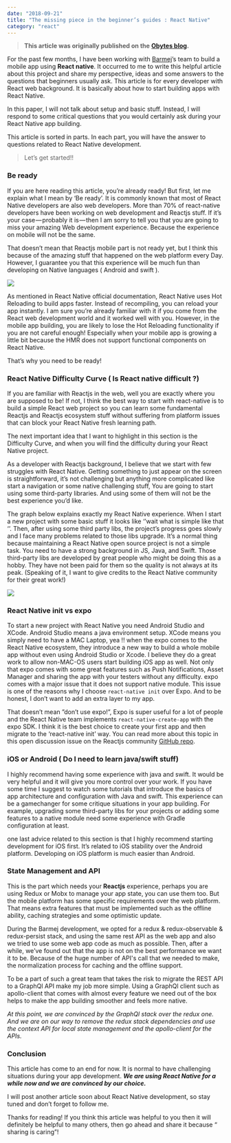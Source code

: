 ```yaml
---
date: "2018-09-21"
title: "The missing piece in the beginner’s guides : React Native"
category: "react"
---
```


> **This article was originally published on the**  [**Obytes blog**](https://www.obytes.com/blog/)**.**

For the past few months, I have been working with  [Barmej](https://www.barmej.com/)’s team to build a mobile app using  **React native**. It occurred to me to write this helpful article about this project and share my perspective, ideas and some answers to the questions that beginners usually ask. This article is for every developer with React web background. It is basically about how to start building apps with React Native.

In this paper, I will not talk about setup and basic stuff. Instead, I will respond to some critical questions that you would certainly ask during your React Native app building.

This article is sorted in parts. In each part, you will have the answer to questions related to React Native development.

> Let’s get started!!

### Be ready

If you are here reading this article, you’re already ready! But first, let me explain what I mean by ‘Be ready’. It is commonly known that most of React Native developers are also web developers. More than 70% of react-native developers have been working on web development and Reactjs stuff. If it’s your case — probably it is — then I am sorry to tell you that you are going to miss your amazing Web development experience. Because the experience on mobile will not be the same.

That doesn’t mean that Reactjs mobile part is not ready yet, but I think this because of the amazing stuff that happened on the web platform every Day. However, I guarantee you that this experience will be much fun than developing on Native languages ( Android and swift ).

![](https://cdn-images-1.medium.com/max/1600/0*T48w-NkE2rLKV4m5)



As mentioned in React Native official documentation, React Native uses Hot Reloading to build apps faster. Instead of recompiling, you can reload your app instantly. I am sure you’re already familiar with it if you come from the React web development world and it worked well with you. However, in the mobile app building, you are likely to lose the Hot Reloading functionality if you are not careful enough! Especially when your mobile app is growing a little bit because the HMR does not support functional components on React Native.

That’s why you need to be ready!

### React Native Difficulty Curve ( Is React native difficult ?)

If you are familiar with Reactjs in the web, well you are exactly where you are supposed to be! If not, I think the best way to start with react-native is to build a simple React web project so you can learn some fundamental Reactjs and Reactjs ecosystem stuff without suffering from platform issues that can block your React Native fresh learning path.

The next important idea that I want to highlight in this section is the Difficulty Curve, and when you will find the difficulty during your React Native project.

As a developer with Reactjs background, I believe that we start with few struggles with React Native. Getting something to just appear on the screen is straightforward, it’s not challenging but anything more complicated like start a navigation or some native challenging stuff, You are going to start using some third-party libraries. And using some of them will not be the best experience you’d like.

The graph below explains exactly my React Native experience. When I start a new project with some basic stuff it looks like ‘’wait what is simple like that ‘’. Then, after using some third party libs, the project’s progress goes slowly and I face many problems related to those libs upgrade. It’s a normal thing because maintaining a React Native open source project is not a simple task. You need to have a strong background in JS, Java, and Swift. Those third-party libs are developed by great people who might be doing this as a hobby. They have not been paid for them so the quality is not always at its peak. (Speaking of it, I want to give credits to the React Native community for their great work!)

![](https://cdn-images-1.medium.com/max/1600/1*W7U6g5wrfqlNIp2i0jlHeA.png)



### React Native init vs expo

To start a new project with React Native you need Android Studio and XCode. Android Studio means a java environment setup. XCode means you simply need to have a MAC Laptop, yea !! when the expo comes to the React Native ecosystem, they introduce a new way to build a whole mobile app without even using Android Studio or Xcode. I believe they do a great work to allow non-MAC-OS users start building iOS app as well. Not only that expo comes with some great features such as Push Notifications, Asset Manager and sharing the app with your testers without any difficulty. expo comes with a major issue that it does not support native module. This issue is one of the reasons why I choose `react-native init` over Expo. And to be honest, I don’t want to add an extra layer to my app.

That doesn’t mean ”don’t use expo!”, Expo is super useful for a lot of people and the React Native team implements `react-native-create-app` with the expo SDK. I think it is the best choice to create your first app and then migrate to the ‘react-native init’ way. You can read more about this topic in this open discussion issue on the Reactjs community  [GitHub repo](https://github.com/react-community/create-react-native-app/issues/516).

### iOS or Android ( Do I need to learn java/swift stuff)

I highly recommend having some experience with java and swift. It would be very helpful and it will give you more control over your work. If you have some time I suggest to watch some tutorials that introduce the basics of app architecture and configuration with Java and swift. This experience can be a gamechanger for some critique situations in your app building. For example, upgrading some third-party libs for your projects or adding some features to a native module need some experience with Gradle configuration at least.

one last advice related to this section is that I highly recommend starting development for iOS first. It’s related to iOS stability over the Android platform. Developing on iOS platform is much easier than Android.

### State Management and API

This is the part which needs your  **Reactjs**  experience, perhaps you are using Redux or Mobx to manage your app state, you can use them too. But the mobile platform has some specific requirements over the web platform. That means extra features that must be implemented such as the offline ability, caching strategies and some optimistic update.

During the Barmej development, we opted for a redux & redux-observable & redux-persist stack, and using the same rest API as the web app and also we tried to use some web app code as much as possible. Then, after a while, we’ve found out that the app is not on the best performance we want it to be. Because of the huge number of API's call that we needed to make, the normalization process for caching and the offline support.

To be a part of such a great team that takes the risk to migrate the REST API to a GraphQl API make my job more simple. Using a GraphQl client such as apollo-client that comes with almost every feature we need out of the box helps to make the app building smoother and feels more native.

_At this point, we are convinced by the GraphQl stack over the redux one. And we are on our way to remove the redux stack dependencies and use the context API for local state management and the apollo-client for the APIs._

### Conclusion

This article has come to an end for now. It is normal to have challenging situations during your app development.  **_We are using React Native for a while now and we are convinced by our choice._**

I will post another article soon about React Native development, so stay tuned and don’t forget to follow me.

Thanks for reading! If you think this article was helpful to you then it will definitely be helpful to many others, then go ahead and share it because “ sharing is caring”!